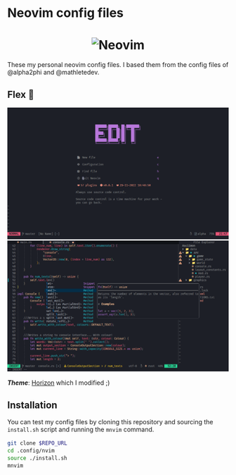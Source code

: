 # Neovim config files

<h1 align="center">
  <img src="https://raw.githubusercontent.com/neovim/neovim.github.io/master/logos/neovim-logo-300x87.png" alt="Neovim" width="150">
</h1>

These my personal neovim config files.
I based them from the config files of @alpha2phi and @mathletedev.

## Flex 💪



![nvim](../../screenshots/nvim.png) ![nvim](../../screenshots/nvim-writing.png)

___Theme___:  [Horizon](https://github.com/korigamik/horizon.nvim/) which I modified ;)

## Installation

You can test my config files by cloning this repository and sourcing
the `install.sh` script and running the `mnvim` command.

```bash
git clone $REPO_URL
cd .config/nvim
source ./install.sh
mnvim
```

